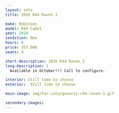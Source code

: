 ```yaml
---
layout: sale
title: 2016 R44 Raven I

make: Robinson
model: R44 Cadet
year: 2016
condition: New
hours: 0
price: 357,000
seats: 4

short-description: 2016 R44 Raven I
long-description: |
  Available in October!!! Call to configure.

interior: Still time to choose
exterior:  Still time to choose

main-image: img/for-sale/generic-r44-raven-1.gif

secondary-images:
---
```

